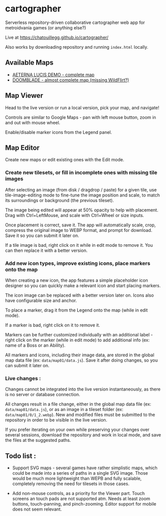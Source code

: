 # cartographer
Serverless repository-driven collaborative cartographer web app for metroidvania games (or anything else?)

Live at https://chatouillegg.github.io/cartographer/

Also works by downloading repository and running `index.html` locally.

## Available Maps

- [AETERNA LUCIS DEMO - complete map](https://chatouillegg.github.io/cartographer/#map=aeternalucisdemo)
- [DOOMBLADE - almost complete map (missing WildFlirt?)](https://chatouillegg.github.io/cartographer/#map=doomblade)

## Map Viewer

Head to the live version or run a local version, pick your map, and navigate!

Controls are similar to Google Maps - pan with left mouse button, zoom in and out with mouse wheel.

Enable/disable marker icons from the Legend panel.

## Map Editor

Create new maps or edit existing ones with the Edit mode.

### Create new tilesets, or fill in incomplete ones with missing tile images

After selecting an image (from disk / dragdrop / paste) for a given tile, use tile-image-editing mode to fine-tune the image position and scale, to match its surroundings or background (the previous tileset).

The image being edited will appear at 50% opacity to help with placement. Drag with Ctrl+LeftMouse, and scale with Ctrl+Wheel or size inputs.

Once placement is correct, save it. The app will automatically scale, crop, compress the original image to WEBP format, and prompt for download. Save it so you can submit it later on.

If a tile image is bad, right click on it while in edit mode to remove it. You can then replace it with a better version.

### Add new icon types, improve existing icons, place markers onto the map

When creating a new icon, the app features a simple placeholder icon designer so you can quickly make a relevant icon and start placing markers.

The icon image can be replaced with a better version later on. Icons also have configurable size and anchor.

To place a marker, drag it from the Legend onto the map (while in edit mode).

If a marker is bad, right click on it to remove it.

Markers can be further customized individually with an additional label - right click on the marker (while in edit mode) to add additional info (ex: name of a Boss or an Ability).

All markers and icons, including their image data, are stored in the global map data file (ex: `data/map01/data.js`). Save it after doing changes, so you can submit it later on.

### Live changes :

Changes cannot be integrated into the live version instantaneously, as there is no server or database connection.

All changes result in a file change, either in the global map data file (ex: `data/map01/data.js`), or as an image in a tileset folder (ex: `data/map01/0/1_2.webp`).
New and modified files must be submitted to the repository in order to be visible in the live version.

If you prefer iterating on your own while preserving your changes over several sessions, download the repository and work in local mode, and save the files at the suggested paths.

## Todo list :

- Support SVG maps - several games have rather simplistic maps, which could be made into a series of paths in a single SVG image. Those would be much more lightweight than WEPB and fully scalable, completely removing the need for tilesets in those cases.

- Add non-mouse controls, as a priority for the Viewer part. Touch screens an touch pads are not supported atm. Needs at least zoom buttons, touch-panning, and pinch-zooming. Editor support for mobile does not seem relevant.
